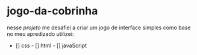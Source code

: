 # jogo-da-cobrinha
nesse *projeto* me desafiei a criar um jogo de interface simples como base no  meu apredizado
utilizei:

- [] css - [] html - [] javaScript  
